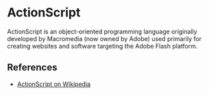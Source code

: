 # ActionScript
ActionScript is an object-oriented programming language originally developed by Macromedia (now owned by Adobe) used primarily for creating websites and software targeting the Adobe Flash platform.

## References
- [ActionScript on Wikipedia](https://en.wikipedia.org/wiki/ActionScript)
